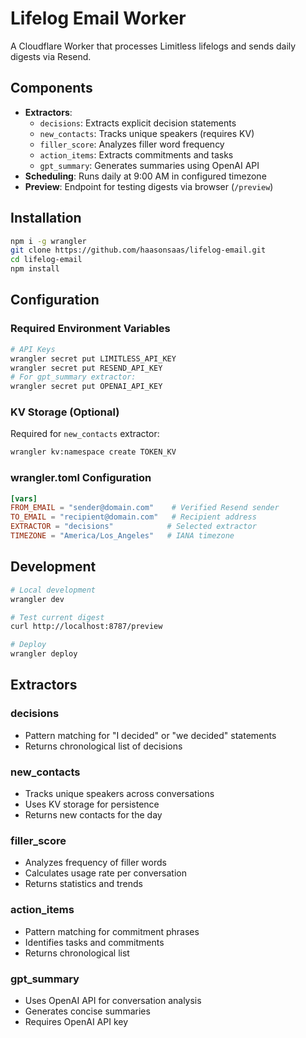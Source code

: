 # Lifelog Email Worker

A Cloudflare Worker that processes Limitless lifelogs and sends daily digests via Resend.

## Components

- **Extractors**:
  - `decisions`: Extracts explicit decision statements
  - `new_contacts`: Tracks unique speakers (requires KV)
  - `filler_score`: Analyzes filler word frequency
  - `action_items`: Extracts commitments and tasks
  - `gpt_summary`: Generates summaries using OpenAI API
- **Scheduling**: Runs daily at 9:00 AM in configured timezone
- **Preview**: Endpoint for testing digests via browser (`/preview`)

## Installation

```bash
npm i -g wrangler
git clone https://github.com/haasonsaas/lifelog-email.git
cd lifelog-email
npm install
```

## Configuration

### Required Environment Variables
```bash
# API Keys
wrangler secret put LIMITLESS_API_KEY
wrangler secret put RESEND_API_KEY
# For gpt_summary extractor:
wrangler secret put OPENAI_API_KEY
```

### KV Storage (Optional)
Required for `new_contacts` extractor:
```bash
wrangler kv:namespace create TOKEN_KV
```

### wrangler.toml Configuration
```toml
[vars]
FROM_EMAIL = "sender@domain.com"    # Verified Resend sender
TO_EMAIL = "recipient@domain.com"   # Recipient address
EXTRACTOR = "decisions"            # Selected extractor
TIMEZONE = "America/Los_Angeles"   # IANA timezone
```

## Development

```bash
# Local development
wrangler dev

# Test current digest
curl http://localhost:8787/preview

# Deploy
wrangler deploy
```

## Extractors

### decisions
- Pattern matching for "I decided" or "we decided" statements
- Returns chronological list of decisions

### new_contacts
- Tracks unique speakers across conversations
- Uses KV storage for persistence
- Returns new contacts for the day

### filler_score
- Analyzes frequency of filler words
- Calculates usage rate per conversation
- Returns statistics and trends

### action_items
- Pattern matching for commitment phrases
- Identifies tasks and commitments
- Returns chronological list

### gpt_summary
- Uses OpenAI API for conversation analysis
- Generates concise summaries
- Requires OpenAI API key